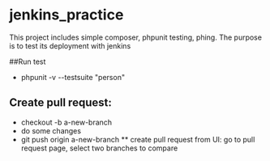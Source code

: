 # jenkins_practice
This project includes simple composer, phpunit testing, phing. The purpose is to test its deployment with jenkins

##Run test
* phpunit -v --testsuite "person"

## Create pull request:
* checkout -b a-new-branch
* do some changes
* git push origin a-new-branch
** create pull request from UI: go to pull request page, select two branches to compare
